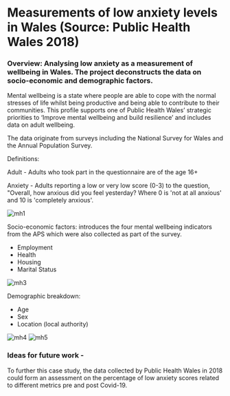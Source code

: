 # Measurements of low anxiety levels in Wales (Source: Public Health Wales 2018)

### Overview: Analysing low anxiety as a measurement of wellbeing in Wales. The project deconstructs the data on socio-economic and demographic factors.

Mental wellbeing is a state where people are able to cope with the normal stresses of life whilst being productive and being able to contribute to their communities. This profile supports one of Public Health Wales’ strategic priorities to ‘Improve mental wellbeing and build resilience’ and includes data on adult wellbeing.

The data originate from surveys including the National Survey for Wales and the Annual Population Survey.

Definitions:

Adult - Adults who took part in the questionnaire are of the age 16+

Anxiety - Adults reporting a low or very low score (0-3) to the question, "Overall, how anxious did you feel yesterday? Where 0 is 'not at all anxious' and 10 is 'completely anxious'.

![mh1](https://user-images.githubusercontent.com/99413257/157246825-0eccabd6-93b2-4465-9a0b-598b89c56c6f.jpg)

Socio-economic factors: 
introduces the four mental wellbeing indicators from the APS which were also collected as part of the survey. 

- Employment
- Health
- Housing
- Marital Status


![mh3](https://user-images.githubusercontent.com/99413257/157246982-7765182c-cd8e-473f-b5c0-42c5272117a8.jpg)

Demographic breakdown:

- Age
- Sex
- Location (local authority)


![mh4](https://user-images.githubusercontent.com/99413257/157246998-e355c668-d4bd-4085-abd1-f68420520bc9.jpg)
![mh5](https://user-images.githubusercontent.com/99413257/157247014-77013f73-adfb-4780-a002-28246ee9af39.jpg)

### Ideas for future work -

To further this case study, the data collected by Public Health Wales in 2018 could form an assessment on the percentage of low anxiety scores related to different metrics pre and post Covid-19. 

